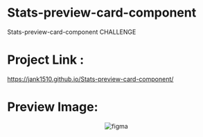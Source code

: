 # Stats-preview-card-component
Stats-preview-card-component CHALLENGE

# Project Link :
https://jank1510.github.io/Stats-preview-card-component/


# Preview Image:
<p align='center'> 
  
  <img src="https://res.cloudinary.com/dz209s6jk/image/upload/q_auto,w_900/Screenshots/i7solbbiesb4jxhmier4.jpg" alt="figma"/>

